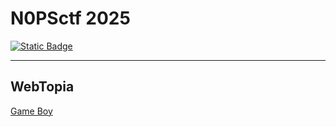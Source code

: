 # N0PSctf 2025

[![Static Badge](https://img.shields.io/badge/CTFtime-N0PSctf-red?logo=https%3A%2F%2Fctftime.org%2Ffavicon.png)
](https://ctftime.org/event/2486)

---

## WebTopia

[Game Boy](./Game%20Boy/)